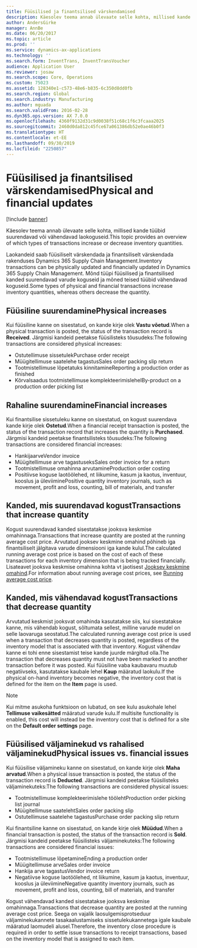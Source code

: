 ```yaml
---
title: Füüsilised ja finantsilised värskendamised
description: Käesolev teema annab ülevaate selle kohta, millised kande tüübid suurendavad või vähendavad laokoguseid.
author: AndersGirke
manager: AnnBe
ms.date: 06/20/2017
ms.topic: article
ms.prod: ''
ms.service: dynamics-ax-applications
ms.technology: ''
ms.search.form: InventTrans, InventTransVoucher
audience: Application User
ms.reviewer: josaw
ms.search.scope: Core, Operations
ms.custom: 75023
ms.assetid: 128340e1-c573-48e6-b835-6c350d8dd0fb
ms.search.region: Global
ms.search.industry: Manufacturing
ms.author: mguada
ms.search.validFrom: 2016-02-28
ms.dyn365.ops.version: AX 7.0.0
ms.openlocfilehash: 4360f9132d31c9d0038f51c68c1f6c3fcaaa2025
ms.sourcegitcommit: 2460d0da812c45fce67a061386db52e0ae46b0f3
ms.translationtype: HT
ms.contentlocale: et-EE
ms.lasthandoff: 09/30/2019
ms.locfileid: "2250857"
---
```

# <a name="physical-and-financial-updates"></a><span data-ttu-id="b7433-103">Füüsilised ja finantsilised värskendamised</span><span class="sxs-lookup"><span data-stu-id="b7433-103">Physical and financial updates</span></span>

[!include [banner](../includes/banner.md)]

<span data-ttu-id="b7433-104">Käesolev teema annab ülevaate selle kohta, millised kande tüübid suurendavad või vähendavad laokoguseid.</span><span class="sxs-lookup"><span data-stu-id="b7433-104">This topic provides an overview of which types of transactions increase or decrease inventory quantities.</span></span> 

<span data-ttu-id="b7433-105">Laokandeid saab füüsiliselt värskendada ja finantsiliselt värskendada rakenduses Dynamics 365 Supply Chain Management.</span><span class="sxs-lookup"><span data-stu-id="b7433-105">Inventory transactions can be physically updated and financially updated in Dynamics 365 Supply Chain Management.</span></span> <span data-ttu-id="b7433-106">Mõnd tüüpi füüsilised ja finantsilised kanded suurendavad varude koguseid ja mõned teised tüübid vähendavad koguseid.</span><span class="sxs-lookup"><span data-stu-id="b7433-106">Some types of physical and financial transactions increase inventory quantities, whereas others decrease the quantity.</span></span>

## <a name="physical-increases"></a><span data-ttu-id="b7433-107">Füüsiline suurendamine</span><span class="sxs-lookup"><span data-stu-id="b7433-107">Physical increases</span></span>
<span data-ttu-id="b7433-108">Kui füüsiline kanne on sisestatud, on kande kirje olek **Vastu võetud**.</span><span class="sxs-lookup"><span data-stu-id="b7433-108">When a physical transaction is posted, the status of the transaction record is **Received**.</span></span> <span data-ttu-id="b7433-109">Järgmisi kandeid peetakse füüsilisteks tõusudeks:</span><span class="sxs-lookup"><span data-stu-id="b7433-109">The following transactions are considered physical increases:</span></span>

-   <span data-ttu-id="b7433-110">Ostutellimuse sissetulek</span><span class="sxs-lookup"><span data-stu-id="b7433-110">Purchase order receipt</span></span>
-   <span data-ttu-id="b7433-111">Müügitellimuse saatelehe tagastus</span><span class="sxs-lookup"><span data-stu-id="b7433-111">Sales order packing slip return</span></span>
-   <span data-ttu-id="b7433-112">Tootmistellimuse lõpetatuks kinnitamine</span><span class="sxs-lookup"><span data-stu-id="b7433-112">Reporting a production order as finished</span></span>
-   <span data-ttu-id="b7433-113">Kõrvalsaadus tootmistellimuse komplekteerimislehel</span><span class="sxs-lookup"><span data-stu-id="b7433-113">By-product on a production order picking list</span></span>

## <a name="financial-increases"></a><span data-ttu-id="b7433-114">Rahaline suurendamine</span><span class="sxs-lookup"><span data-stu-id="b7433-114">Financial increases</span></span>
<span data-ttu-id="b7433-115">Kui finantsilise sissetuleku kanne on sisestatud, on kogust suurendava kande kirje olek **Ostetud**.</span><span class="sxs-lookup"><span data-stu-id="b7433-115">When a financial receipt transaction is posted, the status of the transaction record that increases the quantity is **Purchased**.</span></span> <span data-ttu-id="b7433-116">Järgmisi kandeid peetakse finantsilisteks tõusudeks:</span><span class="sxs-lookup"><span data-stu-id="b7433-116">The following transactions are considered financial increases:</span></span>

-   <span data-ttu-id="b7433-117">Hankijaarve</span><span class="sxs-lookup"><span data-stu-id="b7433-117">Vendor invoice</span></span>
-   <span data-ttu-id="b7433-118">Müügitellimuse arve tagastuseks</span><span class="sxs-lookup"><span data-stu-id="b7433-118">Sales order invoice for a return</span></span>
-   <span data-ttu-id="b7433-119">Tootmistellimuse omahinna arvutamine</span><span class="sxs-lookup"><span data-stu-id="b7433-119">Production order costing</span></span>
-   <span data-ttu-id="b7433-120">Positiivse koguse laotöölehed, nt liikumine, kasum ja kaotus, inventuur, kooslus ja üleviimine</span><span class="sxs-lookup"><span data-stu-id="b7433-120">Positive quantity inventory journals, such as movement, profit and loss, counting, bill of materials, and transfer</span></span>

## <a name="transactions-that-increase-quantity"></a><span data-ttu-id="b7433-121">Kanded, mis suurendavad kogust</span><span class="sxs-lookup"><span data-stu-id="b7433-121">Transactions that increase quantity</span></span>
<span data-ttu-id="b7433-122">Kogust suurendavad kanded sisestatakse jooksva keskmise omahinnaga.</span><span class="sxs-lookup"><span data-stu-id="b7433-122">Transactions that increase quantity are posted at the running average cost price.</span></span> <span data-ttu-id="b7433-123">Arvutatud jooksev keskmine omahind põhineb iga finantsiliselt jälgitava varude dimensiooni iga kande kulul.</span><span class="sxs-lookup"><span data-stu-id="b7433-123">The calculated running average cost price is based on the cost of each of these transactions for each inventory dimension that is being tracked financially.</span></span> <span data-ttu-id="b7433-124">Lisateavet jooksva keskmise omahinna kohta vt jaotisest [Jooksev keskmine omahind](running-average-cost-price.md).</span><span class="sxs-lookup"><span data-stu-id="b7433-124">For information about running average cost prices, see [Running average cost price](running-average-cost-price.md).</span></span>

## <a name="transactions-that-decrease-quantity"></a><span data-ttu-id="b7433-125">Kanded, mis vähendavad kogust</span><span class="sxs-lookup"><span data-stu-id="b7433-125">Transactions that decrease quantity</span></span>
<span data-ttu-id="b7433-126">Arvutatud keskmist jooksvat omahinda kasutatakse siis, kui sisestatakse kanne, mis vähendab kogust, sõltumata sellest, milline varude mudel on selle laovaruga seostatud.</span><span class="sxs-lookup"><span data-stu-id="b7433-126">The calculated running average cost price is used  when a transaction that decreases quantity is posted, regardless of the inventory model that is associated with that inventory.</span></span> <span data-ttu-id="b7433-127">Kogust vähendav kanne ei tohi enne sisestamist teise kande juurde märgitud olla.</span><span class="sxs-lookup"><span data-stu-id="b7433-127">The transaction that decreases quantity must not have been marked to another transaction before it was posted.</span></span> <span data-ttu-id="b7433-128">Kui füüsiline vaba kaubavaru muutub negatiivseks, kasutatakse kaubale lehel **Kaup** määratud laokulu.</span><span class="sxs-lookup"><span data-stu-id="b7433-128">If the physical on-hand inventory becomes negative, the inventory cost that is defined for the item on the **Item** page is used.</span></span> 

> [!NOTE]
> <span data-ttu-id="b7433-129">Kui mitme asukoha funktsioon on lubatud, on see kulu asukohale lehel **Tellimuse vaikesätted** määratud varude kulu.</span><span class="sxs-lookup"><span data-stu-id="b7433-129">If multisite functionality is enabled, this cost will instead be the inventory cost that is defined for a site on the **Default order settings** page.</span></span>

## <a name="physical-issues-vs-financial-issues"></a><span data-ttu-id="b7433-130">Füüsilised väljaminekud vs rahalised väljaminekud</span><span class="sxs-lookup"><span data-stu-id="b7433-130">Physical issues vs. financial issues</span></span>
<span data-ttu-id="b7433-131">Kui füüsilise väljamineku kanne on sisestatud, on kande kirje olek **Maha arvatud**.</span><span class="sxs-lookup"><span data-stu-id="b7433-131">When a physical issue transaction is posted, the status of the transaction record is **Deducted**.</span></span> <span data-ttu-id="b7433-132">Järgmisi kandeid peetakse füüsilisteks väljaminekuteks:</span><span class="sxs-lookup"><span data-stu-id="b7433-132">The following transactions are considered physical issues:</span></span>

-   <span data-ttu-id="b7433-133">Tootmistellimuse komplekteerimislehe tööleht</span><span class="sxs-lookup"><span data-stu-id="b7433-133">Production order picking list journal</span></span>
-   <span data-ttu-id="b7433-134">Müügitellimuse saateleht</span><span class="sxs-lookup"><span data-stu-id="b7433-134">Sales order packing slip</span></span>
-   <span data-ttu-id="b7433-135">Ostutellimuse saatelehe tagastus</span><span class="sxs-lookup"><span data-stu-id="b7433-135">Purchase order packing slip return</span></span>

<span data-ttu-id="b7433-136">Kui finantsiline kanne on sisestatud, on kande kirje olek **Müüdud**.</span><span class="sxs-lookup"><span data-stu-id="b7433-136">When a financial transaction is posted, the status of the transaction record is **Sold**.</span></span> <span data-ttu-id="b7433-137">Järgmisi kandeid peetakse füüsilisteks väljaminekuteks:</span><span class="sxs-lookup"><span data-stu-id="b7433-137">The following transactions are considered financial issues:</span></span>

-   <span data-ttu-id="b7433-138">Tootmistellimuse lõpetamine</span><span class="sxs-lookup"><span data-stu-id="b7433-138">Ending a production order</span></span>
-   <span data-ttu-id="b7433-139">Müügitellimuse arve</span><span class="sxs-lookup"><span data-stu-id="b7433-139">Sales order invoice</span></span>
-   <span data-ttu-id="b7433-140">Hankija arve tagastus</span><span class="sxs-lookup"><span data-stu-id="b7433-140">Vendor invoice return</span></span>
-   <span data-ttu-id="b7433-141">Negatiivse koguse laotöölehed, nt liikumine, kasum ja kaotus, inventuur, kooslus ja üleviimine</span><span class="sxs-lookup"><span data-stu-id="b7433-141">Negative quantity inventory journals, such as movement, profit and loss, counting, bill of materials, and transfer</span></span>

<span data-ttu-id="b7433-142">Kogust vähendavad kanded sisestatakse jooksva keskmise omahinnaga.</span><span class="sxs-lookup"><span data-stu-id="b7433-142">Transactions that decrease quantity are posted at the running average cost price.</span></span> <span data-ttu-id="b7433-143">Seega on vajalik laosulgemisprotseduur väljaminekukannete tasakaalustamiseks sissetulekukannetega igale kaubale määratud laomudeli alusel.</span><span class="sxs-lookup"><span data-stu-id="b7433-143">Therefore, the inventory close procedure is required in order to settle issue transactions to receipt transactions, based on the inventory model that is assigned to each item.</span></span>
